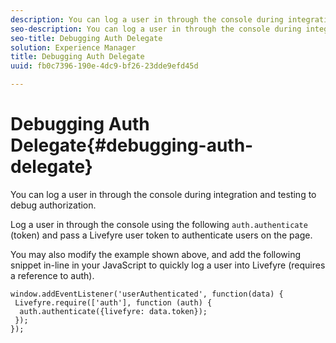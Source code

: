 ```yaml
---
description: You can log a user in through the console during integration and testing to debug authorization.
seo-description: You can log a user in through the console during integration and testing to debug authorization.
seo-title: Debugging Auth Delegate
solution: Experience Manager
title: Debugging Auth Delegate
uuid: fb0c7396-190e-4dc9-bf26-23dde9efd45d

---
```


# Debugging Auth Delegate{#debugging-auth-delegate}

You can log a user in through the console during integration and testing to debug authorization.

Log a user in through the console using the following `auth.authenticate` (token) and pass a Livefyre user token to authenticate users on the page.

You may also modify the example shown above, and add the following snippet in-line in your JavaScript to quickly log a user into Livefyre (requires a reference to auth).

```
window.addEventListener('userAuthenticated', function(data) { 
 Livefyre.require(['auth'], function (auth) { 
  auth.authenticate({livefyre: data.token}); 
 }); 
});
```

